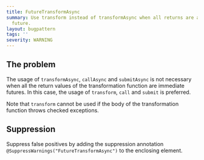 ```yaml
---
title: FutureTransformAsync
summary: Use transform instead of transformAsync when all returns are an immediate
  future.
layout: bugpattern
tags: ''
severity: WARNING
---
```


<!--
*** AUTO-GENERATED, DO NOT MODIFY ***
To make changes, edit the @BugPattern annotation or the explanation in docs/bugpattern.
-->


## The problem
The usage of `transformAsync`, `callAsync` and `submitAsync` is not necessary
when all the return values of the transformation function are immediate futures.
In this case, the usage of `transform`, `call` and `submit` is preferred.

Note that `transform` cannot be used if the body of the transformation function
throws checked exceptions.

## Suppression
Suppress false positives by adding the suppression annotation `@SuppressWarnings("FutureTransformAsync")` to the enclosing element.
